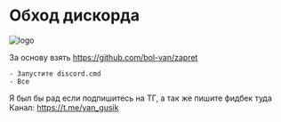 # Обход дискорда

![logo](https://github.com/YanGusik/FuckDiscordPI/blob/master/logo.png)

За основу взять https://github.com/bol-van/zapret

```
- Запустите discord.cmd
- Все
```

Я был бы рад если подпишитесь на ТГ, а так же пишите фидбек туда
Канал: https://t.me/yan_gusik
